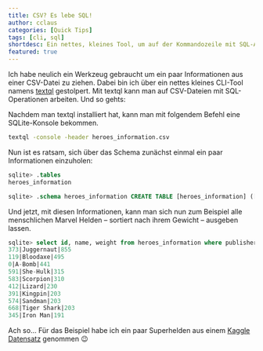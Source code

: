 ```yaml
---
title: CSV? Es lebe SQL!
author: cclaus
categories: [Quick Tips]
tags: [cli, sql]
shortdesc: Ein nettes, kleines Tool, um auf der Kommandozeile mit SQL-Abfragen CSV-Dateien zu durchforsten
featured: true
---
```


Ich habe neulich ein Werkzeug gebraucht um ein paar Informationen aus einer CSV-Datei zu ziehen. Dabei bin ich über ein nettes kleines  CLI-Tool namens [textql](https://github.com/dinedal/textql) gestolpert. Mit textql kann man auf CSV-Dateien mit SQL-Operationen arbeiten. Und so gehts:

Nachdem man textql installiert hat, kann man mit folgendem Befehl eine SQLite-Konsole bekommen.

```bash
textql -console -header heroes_information.csv
```

Nun ist es ratsam, sich über das Schema zunächst einmal ein paar Informationen einzuholen:

```sql
sqlite> .tables
heroes_information

sqlite> .schema heroes_information CREATE TABLE [heroes_information] ([id] NUMERIC, [name] NUMERIC, [gender] NUMERIC, [eye_color] NUMERIC, [race] NUMERIC, [hair_color] NUMERIC, [height] NUMERIC, [publisher] NUMERIC, [skin_color] NUMERIC, [alignment] NUMERIC, [weight] NUMERIC);
```

Und jetzt, mit diesen Informationen, kann man sich nun zum Beispiel  alle menschlichen Marvel Helden – sortiert nach ihrem Gewicht – ausgeben lassen.

```sql
sqlite> select id, name, weight from heroes_information where publisher = 'Marvel Comics' and race = 'Human' order by weight desc limit 10;
373|Juggernaut|855
119|Bloodaxe|495
0|A-Bomb|441
591|She-Hulk|315
583|Scorpion|310
412|Lizard|230
391|Kingpin|203
574|Sandman|203
668|Tiger Shark|203
345|Iron Man|191
```

Ach so… Für das Beispiel habe ich ein paar Superhelden aus einem [Kaggle Datensatz](https://www.kaggle.com/claudiodavi/superhero-set) genommen 😉
